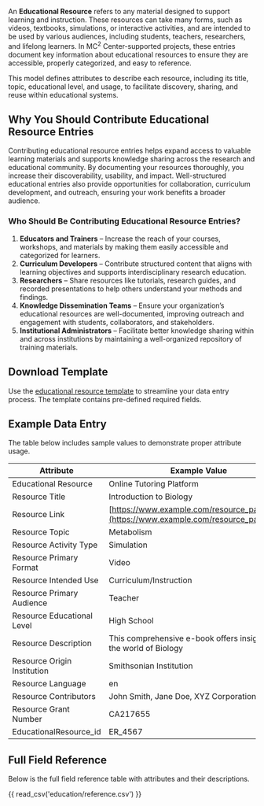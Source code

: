 An **Educational Resource** refers to any material designed to support learning and instruction. These resources can take many forms, such as videos, textbooks, simulations, or interactive activities, and are intended to be used by various audiences, including students, teachers, researchers, and lifelong learners. In  MC<sup>2</sup> Center-supported projects, these entries document key information about educational resources to ensure they are accessible, properly categorized, and easy to reference.

This model defines attributes to describe each resource, including its title, topic, educational level, and usage, to facilitate discovery, sharing, and reuse within educational systems.

## **Why You Should Contribute Educational Resource Entries**
Contributing educational resource entries helps expand access to valuable learning materials and supports knowledge sharing across the research and educational community. By documenting your resources thoroughly, you increase their discoverability, usability, and impact. Well-structured educational entries also provide opportunities for collaboration, curriculum development, and outreach, ensuring your work benefits a broader audience.

### **Who Should Be Contributing Educational Resource Entries?**
1. **Educators and Trainers** – Increase the reach of your courses, workshops, and materials by making them easily accessible and categorized for learners.  
2. **Curriculum Developers** – Contribute structured content that aligns with learning objectives and supports interdisciplinary research education.  
3. **Researchers** – Share resources like tutorials, research guides, and recorded presentations to help others understand your methods and findings.  
4. **Knowledge Dissemination Teams** – Ensure your organization’s educational resources are well-documented, improving outreach and engagement with students, collaborators, and stakeholders.  
5. **Institutional Administrators** – Facilitate better knowledge sharing within and across institutions by maintaining a well-organized repository of training materials.  


## Download Template
Use the [educational resource template](https://github.com/mc2-center/data-models/raw/main/templates/EducationalResource.csv) to streamline your data entry process. The template contains pre-defined required fields.

## Example Data Entry
The table below includes sample values to demonstrate proper attribute usage.

| **Attribute**              | **Example Value**                                                                                           |
|----------------------------|-------------------------------------------------------------------------------------------------------------|
| Educational Resource       | Online Tutoring Platform                                                                                    |
| Resource Title             | Introduction to Biology                                                                                     |
| Resource Link              | [https://www.example.com/resource_page.html](https://www.example.com/resource_page.html)                     |
| Resource Topic             | Metabolism                                                                                                  |
| Resource Activity Type     | Simulation                                                                                                  |
| Resource Primary Format    | Video                                                                                                       |
| Resource Intended Use      | Curriculum/Instruction                                                                                      |
| Resource Primary Audience  | Teacher                                                                                                     |
| Resource Educational Level | High School                                                                                                 |
| Resource Description       | This comprehensive e-book offers insights into the world of Biology                       |
| Resource Origin Institution| Smithsonian Institution                                                                                      |
| Resource Language          | en                                                                                                          |
| Resource Contributors      | John Smith, Jane Doe, XYZ Corporation                                                                       |
| Resource Grant Number      | CA217655                                                                                                    |
| EducationalResource_id     | ER_4567                                                                                                     |

## Full Field Reference

Below is the full field reference table with attributes and their descriptions.

{{ read_csv('education/reference.csv') }}
